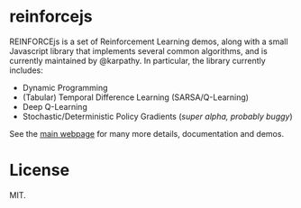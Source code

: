 # reinforcejs

REINFORCEjs is a set of Reinforcement Learning demos, along with a small Javascript library that implements several common algorithms, and is currently maintained by @karpathy. In particular, the library currently includes:

- Dynamic Programming
- (Tabular) Temporal Difference Learning (SARSA/Q-Learning)
- Deep Q-Learning
- Stochastic/Deterministic Policy Gradients (*super alpha, probably buggy*)

See the [main webpage](cs.stanford.edu/people/karpathy/reinforcejs) for many more details, documentation and demos.

# License

MIT.
